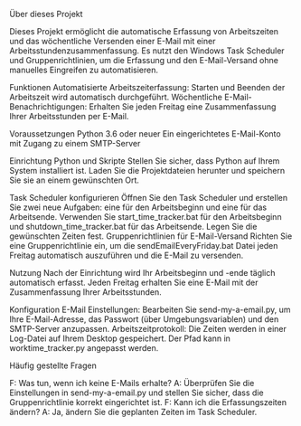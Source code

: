 Über dieses Projekt

Dieses Projekt ermöglicht die automatische Erfassung von Arbeitszeiten und das wöchentliche Versenden einer E-Mail mit einer Arbeitsstundenzusammenfassung. 
Es nutzt den Windows Task Scheduler und Gruppenrichtlinien, um die Erfassung und den E-Mail-Versand ohne manuelles Eingreifen zu automatisieren.

Funktionen
Automatisierte Arbeitszeiterfassung: Starten und Beenden der Arbeitszeit wird automatisch durchgeführt.
Wöchentliche E-Mail-Benachrichtigungen: Erhalten Sie jeden Freitag eine Zusammenfassung Ihrer Arbeitsstunden per E-Mail.

Voraussetzungen
Python 3.6 oder neuer
Ein eingerichtetes E-Mail-Konto mit Zugang zu einem SMTP-Server

Einrichtung
Python und Skripte
Stellen Sie sicher, dass Python auf Ihrem System installiert ist.
Laden Sie die Projektdateien herunter und speichern Sie sie an einem gewünschten Ort.

Task Scheduler konfigurieren
Öffnen Sie den Task Scheduler und erstellen Sie zwei neue Aufgaben: eine für den Arbeitsbeginn und eine für das Arbeitsende.
Verwenden Sie start_time_tracker.bat für den Arbeitsbeginn und shutdown_time_tracker.bat für das Arbeitsende. Legen Sie die gewünschten Zeiten fest.
Gruppenrichtlinien für E-Mail-Versand
Richten Sie eine Gruppenrichtlinie ein, um die sendEmailEveryFriday.bat Datei jeden Freitag automatisch auszuführen und die E-Mail zu versenden.

Nutzung
Nach der Einrichtung wird Ihr Arbeitsbeginn und -ende täglich automatisch erfasst.
Jeden Freitag erhalten Sie eine E-Mail mit der Zusammenfassung Ihrer Arbeitsstunden.

Konfiguration
E-Mail Einstellungen: Bearbeiten Sie send-my-a-email.py, um Ihre E-Mail-Adresse, das Passwort (über Umgebungsvariablen) und den SMTP-Server anzupassen.
Arbeitszeitprotokoll: Die Zeiten werden in einer Log-Datei auf Ihrem Desktop gespeichert. Der Pfad kann in worktime_tracker.py angepasst werden.

Häufig gestellte Fragen

F: Was tun, wenn ich keine E-Mails erhalte?
A: Überprüfen Sie die Einstellungen in send-my-a-email.py und stellen Sie sicher, dass die Gruppenrichtlinie korrekt eingerichtet ist.
F: Kann ich die Erfassungszeiten ändern?
A: Ja, ändern Sie die geplanten Zeiten im Task Scheduler.
